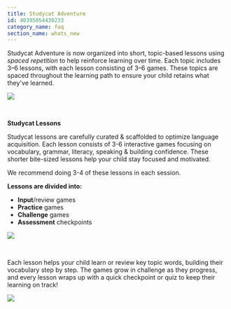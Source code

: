 ```yaml
---
title: Studycat Adventure
id: 40395054430233
category_name: faq
section_name: whats_new
---
```

Studycat Adventure is now organized into short, topic\-based lessons using *spaced repetition* to help reinforce learning over time. Each topic includes 3–6 lessons, with each lesson consisting of 3–6 games. These topics are spaced throughout the learning path to ensure your child retains what they've learned.  
  
![](https://help.studycat.com/hc/article_attachments/40395054421145)  



 


**Studycat Lessons**


Studycat lessons are carefully curated \& scaffolded to optimize language acquisition. Each lesson consists of 3\-6 interactive games focusing on vocabulary, grammar, literacy, speaking \& building confidence. These shorter bite\-sized lessons help your child stay focused and motivated.   
  
We recommend doing 3\-4 of these lessons in each session.   
  
**Lessons are divided into:**


* **Input**/review games
* **Practice** games
* **Challenge** games
* **Assessment** checkpoints


  
![](https://help.studycat.com/hc/article_attachments/40396315316121)


 


Each lesson helps your child learn or review key topic words, building their vocabulary step by step. The games grow in challenge as they progress, and every lesson wraps up with a quick checkpoint or quiz to keep their learning on track!


  
![](https://help.studycat.com/hc/article_attachments/40396294306841)

